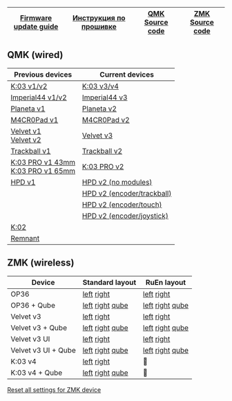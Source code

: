 | [Firmware update guide][01]  | [Инструкция по прошивке][02] | [QMK Source code][03] | [ZMK Source code][04] |
| ---------------------------  | ---------------------------- | --------------------- | --------------------- |

[01]: https://journey.ergohaven.xyz/en-gb/pages/docs/
[02]: https://journey.ergohaven.xyz/pages/docs/
[03]: https://github.com/ergohaven/vial-qmk
[04]: https://github.com/ergohaven/?q=zmk&type=all&language=&sort=


## QMK (wired)
| Previous devices                                  | Current devices                  |
| ------------------------------------------------- | -------------------------------- |
| [K:03 v1/v2][05]                                  | [K:03 v3/v4][19]                 |
| [Imperial44 v1/v2][06]                            | [Imperial44 v3][24]              |
| [Planeta v1][08]                                  | [Planeta v2][09]                 |
| [M4CR0Pad v1][10]                                 | [M4CR0Pad v2][11]                |
| [Velvet v1][13]</br>[Velvet v2][14]               | [Velvet v3][17]                  |
| [Trackball v1][15]                                | [Trackball v2][20]               |
| [K:03 PRO v1 43mm][16]</br>[K:03 PRO v1 65mm][18] | [K:03 PRO v2][25]                |
| [HPD v1][04]                                      | [HPD v2 (no modules)][21]        |
|                                                   | [HPD v2 (encoder/trackball)][22] |
|                                                   | [HPD v2 (encoder/touch)][23]     |
|                                                   | [HPD v2 (encoder/joystick)][26]  |
| [K:02][07]                                        |                                  |
| [Remnant][12]                                     |                                  |

[04]: https://github.com/ergohaven/vial-qmk/releases/download/3.8.7/3.8.7_hpd_v1.uf2
[05]: https://github.com/ergohaven/vial-qmk/releases/download/3.8.7/3.8.7_k03_v1_v2.uf2
[06]: https://github.com/ergohaven/vial-qmk/releases/download/3.8.7/3.8.7_imperial44_v1_v2.uf2
[07]: https://github.com/ergohaven/vial-qmk/releases/download/3.8.7/3.8.7_k02_v1.uf2
[08]: https://github.com/ergohaven/vial-qmk/releases/download/3.8.7/3.8.7_planeta_v1.uf2
[09]: https://github.com/ergohaven/vial-qmk/releases/download/3.8.7/3.8.7_planeta_v2.uf2
[10]: https://github.com/ergohaven/vial-qmk/releases/download/3.8.7/3.8.7_macropad_v1.uf2
[11]: https://github.com/ergohaven/vial-qmk/releases/download/3.8.7/3.8.7_macropad_v2.uf2
[12]: https://github.com/ergohaven/vial-qmk/releases/download/3.8.7/3.8.7_remnant_v1.uf2
[13]: https://github.com/ergohaven/vial-qmk/releases/download/3.8.7/3.8.7_velvet_v1.uf2
[14]: https://github.com/ergohaven/vial-qmk/releases/download/3.8.7/3.8.7_velvet_v2.uf2
[15]: https://github.com/ergohaven/vial-qmk/releases/download/3.8.7/3.8.7_trackball_v1.uf2
[16]: https://github.com/ergohaven/vial-qmk/releases/download/3.8.7/3.8.7_k03pro_43mm_v1.uf2
[17]: https://github.com/ergohaven/vial-qmk/releases/download/3.8.7/3.8.7_velvet_v3.uf2
[18]: https://github.com/ergohaven/vial-qmk/releases/download/3.8.7/3.8.7_k03pro_65mm_v1.uf2
[19]: https://github.com/ergohaven/vial-qmk/releases/download/3.8.7/3.8.7_k03_v3.uf2
[20]: https://github.com/ergohaven/vial-qmk/releases/download/3.8.7/3.8.7_trackball_v2.uf2
[21]: https://github.com/ergohaven/vial-qmk/releases/download/3.8.7/3.8.7_hpd_v2.uf2
[22]: https://github.com/ergohaven/vial-qmk/releases/download/3.8.7/3.8.7_hpd_v2_enc_ball.uf2
[23]: https://github.com/ergohaven/vial-qmk/releases/download/3.8.7/3.8.7_hpd_v2_enc_touch.uf2
[24]: https://github.com/ergohaven/vial-qmk/releases/download/3.8.7/3.8.7_imperial44_v3.uf2
[25]: https://github.com/ergohaven/vial-qmk/releases/download/3.8.7/3.8.7_k03pro_v2.uf2
[26]: https://github.com/ergohaven/vial-qmk/releases/download/3.8.7/3.8.7_hpd_v2_enc_joy.uf2

## ZMK (wireless)
| Device              | Standard layout                   | RuEn layout                       |
| ------------------- | --------------------------------- | --------------------------------- |
| OP36                | [left][50] [right][52]            | [left][51] [right][52]            |
| OP36 + Qube         | [left][53] [right][52] [qube][54] | [left][53] [right][52] [qube][55] |
| Velvet v3           | [left][60] [right][62]            | [left][61] [right][62]            |
| Velvet v3 + Qube    | [left][63] [right][62] [qube][64] | [left][63] [right][62] [qube][65] |
| Velvet v3 UI        | [left][70] [right][71]            | [left][70] [right][72]            |
| Velvet v3 UI + Qube | [left][70] [right][73] [qube][74] | [left][70] [right][73] [qube][75] |
| K:03 v4             | [left][80] [right][82]            | 🚧                                |
| K:03 v4 + Qube      | [left][83] [right][82] [qube][84] | 🚧                                |


[Reset all settings for ZMK device][00]

[00]: https://github.com/ergohaven/ergohaven-zmk/releases/download/2025.07.28/settings_reset-ergohaven-zmk.uf2

[50]: https://github.com/ergohaven/ergohaven-zmk/releases/download/2025.07.28/op36_left-ergohaven-zmk.uf2
[51]: https://github.com/ergohaven/ergohaven-zmk/releases/download/2025.07.28/op36_left_ruen-ergohaven-zmk.uf2
[52]: https://github.com/ergohaven/ergohaven-zmk/releases/download/2025.07.28/op36_right-ergohaven-zmk.uf2
[53]: https://github.com/ergohaven/ergohaven-zmk/releases/download/2025.07.28/op36_left_qube-ergohaven-zmk.uf2
[54]: https://github.com/ergohaven/ergohaven-zmk/releases/download/2025.07.28/op36_qube-ergohaven-zmk.uf2
[55]: https://github.com/ergohaven/ergohaven-zmk/releases/download/2025.07.28/op36_qube_ruen-ergohaven-zmk.uf2

[60]: https://github.com/ergohaven/ergohaven-zmk/releases/download/2025.07.28/velvet_v3_left-ergohaven-zmk.uf2
[61]: https://github.com/ergohaven/ergohaven-zmk/releases/download/2025.07.28/velvet_v3_left_ruen-ergohaven-zmk.uf2
[62]: https://github.com/ergohaven/ergohaven-zmk/releases/download/2025.07.28/velvet_v3_right-ergohaven-zmk.uf2
[63]: https://github.com/ergohaven/ergohaven-zmk/releases/download/2025.07.28/velvet_v3_left_qube-ergohaven-zmk.uf2
[64]: https://github.com/ergohaven/ergohaven-zmk/releases/download/2025.07.28/velvet_v3_qube-ergohaven-zmk.uf2
[65]: https://github.com/ergohaven/ergohaven-zmk/releases/download/2025.07.28/velvet_v3_qube_ruen-ergohaven-zmk.uf2

[70]: https://github.com/ergohaven/ergohaven-zmk/releases/download/2025.07.28/velvet_v3_ui_left-ergohaven-zmk.uf2
[71]: https://github.com/ergohaven/ergohaven-zmk/releases/download/2025.07.28/velvet_v3_ui_right-ergohaven-zmk.uf2
[72]: https://github.com/ergohaven/ergohaven-zmk/releases/download/2025.07.28/velvet_v3_ui_right_ruen-ergohaven-zmk.uf2
[73]: https://github.com/ergohaven/ergohaven-zmk/releases/download/2025.07.28/velvet_v3_ui_right_qube-ergohaven-zmk.uf2
[74]: https://github.com/ergohaven/ergohaven-zmk/releases/download/2025.07.28/velvet_v3_ui_qube-ergohaven-zmk.uf2
[75]: https://github.com/ergohaven/ergohaven-zmk/releases/download/2025.07.28/velvet_v3_ui_qube_ruen-ergohaven-zmk.uf2

[80]: https://github.com/ergohaven/ergohaven-zmk/releases/download/2025.07.28/k03_left-ergohaven-zmk.uf2
[81]: https://github.com/ergohaven/ergohaven-zmk/releases/download/2025.07.28/k03_left_ruen-ergohaven-zmk.uf2
[82]: https://github.com/ergohaven/ergohaven-zmk/releases/download/2025.07.28/k03_right-ergohaven-zmk.uf2
[83]: https://github.com/ergohaven/ergohaven-zmk/releases/download/2025.07.28/k03_left_qube-ergohaven-zmk.uf2
[84]: https://github.com/ergohaven/ergohaven-zmk/releases/download/2025.07.28/k03_qube-ergohaven-zmk.uf2
[85]: https://github.com/ergohaven/ergohaven-zmk/releases/download/2025.07.28/k03_qube_ruen-ergohaven-zmk.uf2
